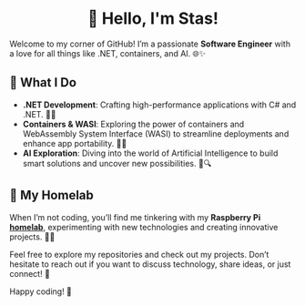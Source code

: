 <!--
**stassss2011/stassss2011** is a ✨ _special_ ✨ repository because its `README.md` (this file) appears on your GitHub profile.

Here are some ideas to get you started:

- 🔭 I’m currently working on ...
- 🌱 I’m currently learning ...
- 👯 I’m looking to collaborate on ...
- 🤔 I’m looking for help with ...
- 💬 Ask me about ...
- 📫 How to reach me: ...
- 😄 Pronouns: ...
- ⚡ Fun fact: ...
-->

<h1 align="center">👋 Hello, I'm Stas!</h1>
<!-- <h4 align="center">Passionate .NET developer</h4> -->


Welcome to my corner of GitHub! I’m a passionate **Software Engineer** with a love for all things like .NET, containers, and AI. 🌐✨

## 🚀 What I Do
- **.NET Development**: Crafting high-performance applications with C# and .NET. 🧩🔧
- **Containers & WASI**: Exploring the power of containers and WebAssembly System Interface (WASI) to streamline deployments and enhance app portability. 🐳🔗
- **AI Exploration**: Diving into the world of Artificial Intelligence to build smart solutions and uncover new possibilities. 🤖🔍

## 🏡 My Homelab
When I’m not coding, you’ll find me tinkering with my **Raspberry Pi** [**homelab**](https://github.com/stassss2011/homelab), experimenting with new technologies and creating innovative projects. 🍓💡

Feel free to explore my repositories and check out my projects. Don’t hesitate to reach out if you want to discuss technology, share ideas, or just connect! 🌟

Happy coding! 🚀
